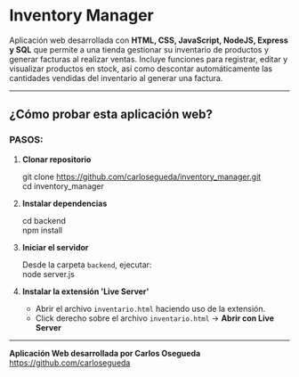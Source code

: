# Inventory Manager

Aplicación web desarrollada con **HTML, CSS, JavaScript, NodeJS, Express y SQL** que permite a una tienda gestionar su inventario de productos y generar facturas al realizar ventas. Incluye funciones para registrar, editar y visualizar productos en stock, así como descontar automáticamente las cantidades vendidas del inventario al generar una factura.

---

## ¿Cómo probar esta aplicación web?

### PASOS:

1. **Clonar repositorio**

   git clone https://github.com/carlosegueda/inventory_manager.git  
   cd inventory_manager

2. **Instalar dependencias**

   cd backend  
   npm install

3. **Iniciar el servidor**

   Desde la carpeta `backend`, ejecutar:  
   node server.js

4. **Instalar la extensión 'Live Server'**

   - Abrir el archivo `inventario.html` haciendo uso de la extensión.  
   - Click derecho sobre el archivo `inventario.html` → **Abrir con Live Server**

---

**Aplicación Web desarrollada por Carlos Osegueda**  
https://github.com/carlosegueda
